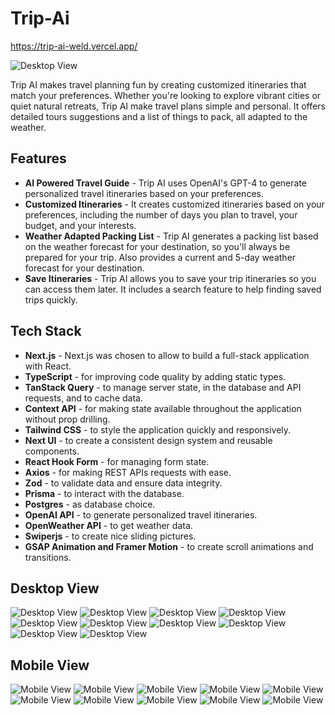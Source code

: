 # Trip-Ai

https://trip-ai-weld.vercel.app/

![Desktop View](public/screenshots/screenshot.png)

Trip AI makes travel planning fun by creating customized itineraries that match your preferences.
Whether you're looking to explore vibrant cities or quiet natural retreats, Trip AI make travel plans simple and personal. It offers detailed tours suggestions and a list of things to pack, all adapted to the weather.

## Features

- **AI Powered Travel Guide** - Trip AI uses OpenAI's GPT-4 to generate personalized travel itineraries based on your preferences.
- **Customized Itineraries** - It creates customized itineraries based on your preferences, including the number of days you plan to travel, your budget, and your interests.
- **Weather Adapted Packing List** - Trip AI generates a packing list based on the weather forecast for your destination, so you'll always be prepared for your trip. Also provides a current and 5-day weather forecast for your destination.
- **Save Itineraries** - Trip AI allows you to save your trip itineraries so you can access them later. It includes a search feature to help finding saved trips quickly.

## Tech Stack

- **Next.js** - Next.js was chosen to allow to build a full-stack application with React.
- **TypeScript** - for improving code quality by adding static types.
- **TanStack Query** - to manage server state, in the database and API requests, and to cache data.
- **Context API** - for making state available throughout the application without prop drilling.
- **Tailwind CSS** - to style the application quickly and responsively.
- **Next UI** - to create a consistent design system and reusable components.
- **React Hook Form** - for managing form state.
- **Axios** - for making REST APIs requests with ease.
- **Zod** - to validate data and ensure data integrity.
- **Prisma** - to interact with the database.
- **Postgres** - as database choice.
- **OpenAI API** - to generate personalized travel itineraries.
- **OpenWeather API** - to get weather data.
- **Swiperjs** - to create nice sliding pictures.
- **GSAP Animation and Framer Motion** - to create scroll animations and transitions.

## Desktop View

![Desktop View](public/screenshots/desktop/1.png)
![Desktop View](public/screenshots/desktop/2.png)
![Desktop View](public/screenshots/desktop/3.png)
![Desktop View](public/screenshots/desktop/4a.png)
![Desktop View](public/screenshots/desktop/5.png)
![Desktop View](public/screenshots/desktop/6.png)
![Desktop View](public/screenshots/desktop/7.png)
![Desktop View](public/screenshots/desktop/8.png)
![Desktop View](public/screenshots/desktop/9.png)
![Desktop View](public/screenshots/desktop/10.png)

## Mobile View

![Mobile View](public/screenshots/mobile/1a.png)
![Mobile View](public/screenshots/mobile/2a.png)
![Mobile View](public/screenshots/mobile/3a.png)
![Mobile View](public/screenshots/mobile/4a.png)
![Mobile View](public/screenshots/mobile/5a.png)
![Mobile View](public/screenshots/mobile/6a.png)
![Mobile View](public/screenshots/mobile/7a.png)
![Mobile View](public/screenshots/mobile/8a.png)
![Mobile View](public/screenshots/mobile/9a.png)
![Mobile View](public/screenshots/mobile/10a.png)
